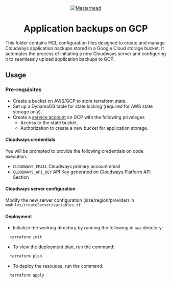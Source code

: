 <div align="center">
<a href="https://cloud.google.com/"><img src="https://www.techbeatly.com/wp-content/uploads/2020/01/how-to-create-scheduled-snapshots-in-google-cloud-platform.png" alt="Masterhead"></a>
</div>

<h1 align="center"> Application backups on GCP</h1>


This folder contains HCL configuration files designed to create and manage Cloudways application backups stored in a Google Cloud storage bucket. It automates the process of initiating a new Cloudways server and configuring it to seamlessly upload application backups to GCP.
## Usage

### Pre-requisites
* Create a bucket on AWS/GCP to store terraform state.
* Set up a DynamoDB table for state locking (required for AWS state storage only).
* Create a [service account](https://cloud.google.com/iam/docs/service-accounts-create) on GCP with the following priveleges 
    * Access to the state bucket.
    * Authorization to create a new bucket for application storage.

#### Cloudways credentials
You will be prompted to provide the following credentials on code execution.
* `CLOUDWAYS_EMAIL` Cloudways primary account email
* `CLOUDWAYS_API_KEY` API Key generated on [Cloudways Platform API](https://support.cloudways.com/en/articles/5136065-how-to-use-the-cloudways-api) Section

#### Cloudways server configuration
Modify the new server configuration (size/region/provider) in `modules/createServer/variables.tf`

#### Deployment

* Initialize the working directory by running the following in `aws` directory:

```bash
  terraform init
```
* To view the deployment plan, run the command:
```bash
  terraform plan
```
* To deploy the resouces, run the command:
```bash
  terraform apply
```